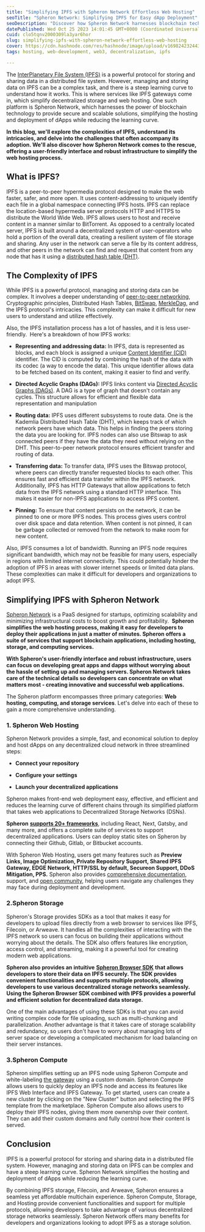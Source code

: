 ```yaml
---
title: "Simplifying IPFS with Spheron Network Effortless Web Hosting"
seoTitle: "Spheron Network: Simplifying IPFS for Easy dApp Deployment"
seoDescription: "Discover how Spheron Network harnesses blockchain technology to simplify the complexities of IPFS, making it effortless for developers to deploy dapps"
datePublished: Wed Oct 25 2023 14:01:45 GMT+0000 (Coordinated Universal Time)
cuid: clo5tqnv2000309la3yar6hor
slug: simplifying-ipfs-with-spheron-network-effortless-web-hosting
cover: https://cdn.hashnode.com/res/hashnode/image/upload/v1698242324438/30bfe745-a575-46cb-a1e3-34900e1beee3.png
tags: hosting, web-development, web3, decentralization, ipfs

---
```


The [InterPlanetary File System (IPFS)](https://en.wikipedia.org/wiki/InterPlanetary_File_System) is a powerful protocol for storing and sharing data in a distributed file system. However, managing and storing data on IPFS can be a complex task, and there is a steep learning curve to understand how it works. This is where services like IPFS gateways come in, which simplify decentralized storage and web hosting. One such platform is Spheron Network, which harnesses the power of blockchain technology to provide secure and scalable solutions, simplifying the hosting and deployment of dApps while reducing the learning curve.

**In this blog, we'll explore the complexities of IPFS, understand its intricacies, and delve into the challenges that often accompany its adoption. We'll also discover how Spheron Network comes to the rescue, offering a user-friendly interface and robust infrastructure to simplify the web hosting process.**

## What is IPFS?

IPFS is a peer-to-peer hypermedia protocol designed to make the web faster, safer, and more open. It uses content-addressing to uniquely identify each file in a global namespace connecting IPFS hosts. IPFS can replace the location-based hypermedia server protocols HTTP and HTTPS to distribute the World Wide Web. IPFS allows users to host and receive content in a manner similar to BitTorrent. As opposed to a centrally located server, IPFS is built around a decentralized system of user-operators who hold a portion of the overall data, creating a resilient system of file storage and sharing. Any user in the network can serve a file by its content address, and other peers in the network can find and request that content from any node that has it using a [distributed hash table (DHT)](https://en.wikipedia.org/wiki/Distributed_hash_table).

## The Complexity of IPFS

While IPFS is a powerful protocol, managing and storing data can be complex. It involves a deeper understanding of [peer-to-peer networking](https://en.wikipedia.org/wiki/Peer-to-peer), Cryptographic principles, Distributed Hash Tables, [BitSwap](https://docs.ipfs.tech/concepts/bitswap/), [MerkleDag](https://docs.ipfs.tech/concepts/merkle-dag/), and the IPFS protocol's intricacies. This complexity can make it difficult for new users to understand and utilize effectively.

Also, the IPFS installation process has a lot of hassles, and it is less user-friendly.  Here's a breakdown of how IPFS works:

* **Representing and addressing data:** In IPFS, data is represented as blocks, and each block is assigned a unique [Content Identifier (CID)](https://docs.ipfs.tech/concepts/content-addressing/) identifier. The CID is computed by combining the hash of the data with its codec (a way to encode the data). This unique identifier allows data to be fetched based on its content, making it easier to find and verify.
    
* **Directed Acyclic Graphs (DAGs):** IPFS links content via [Directed Acyclic Graphs (DAGs)](https://docs.ipfs.tech/concepts/merkle-dag/). A DAG is a type of graph that doesn't contain any cycles. This structure allows for efficient and flexible data representation and manipulation
    
* **Routing data:** IPFS uses different subsystems to route data. One is the Kademlia Distributed Hash Table (DHT), which keeps track of which network peers have which data. This helps in finding the peers storing the data you are looking for. IPFS nodes can also use Bitswap to ask connected peers if they have the data they need without relying on the DHT. This peer-to-peer network protocol ensures efficient transfer and routing of data.
    
* **Transferring data:** To transfer data, IPFS uses the Bitswap protocol, where peers can directly transfer requested blocks to each other. This ensures fast and efficient data transfer within the IPFS network. Additionally, IPFS has HTTP Gateways that allow applications to fetch data from the IPFS network using a standard HTTP interface. This makes it easier for non-IPFS applications to access IPFS content.
    
* **Pinning:** To ensure that content persists on the network, it can be pinned to one or more IPFS nodes. This process gives users control over disk space and data retention. When content is not pinned, it can be garbage collected or removed from the network to make room for new content.
    

Also, IPFS consumes a lot of bandwidth. Running an IPFS node requires significant bandwidth, which may not be feasible for many users, especially in regions with limited internet connectivity. This could potentially hinder the adoption of IPFS in areas with slower internet speeds or limited data plans. These complexities can make it difficult for developers and organizations to adopt IPFS.

## Simplifying IPFS with Spheron Network

[Spheron Network](https://spheron.network/) is a PaaS designed for startups, optimizing scalability and minimizing infrastructural costs to boost growth and profitability.  **Spheron simplifies the web hosting process, making it easy for developers to deploy their applications in just a matter of minutes. Spheron offers a suite of services that support blockchain applications, including hosting, storage, and computing services.**

**With Spheron's user-friendly interface and robust infrastructure, users can focus on developing great apps and dapps without worrying about the hassle of setting up and managing servers. Spheron Network takes care of the technical details so developers can concentrate on what matters most - creating innovative and successful web applications.**

The Spheron platform encompasses three primary categories: **Web hosting, computing, and storage services**. Let's delve into each of these to gain a more comprehensive understanding.

### 1\. Spheron Web Hosting

Spheron Network provides a simple, fast, and economical solution to deploy and host dApps on any decentralized cloud network in three streamlined steps:

* **Connect your repository**
    
* **Configure your settings**
    
* **Launch your decentralized applications**
    

Spheron makes front-end web deployment easy, effective, and efficient and reduces the learning curve of different chains through its simplified platform that takes web applications to Decentralized Storage Networks (DSNs).

**Spheron** [**supports 20+ frameworks**](https://docs.spheron.network/framework-guide/), including React, Next, Gatsby, and many more, and offers a complete suite of services to support decentralized applications. Users can deploy static sites on Spheron by connecting their Github, Gitlab, or Bitbucket accounts.

With Spheron Web Hosting, users get many features such as **Preview Links, Image Optimization, Private Repository Support, Shared IPFS Gateway, EDGE Network, HTTP/SSL by default, Secureon Support, DDoS Mitigation, PPS.** Spheron also provides [comprehensive documentation](https://docs.spheron.network/), support, and [open community](https://community.spheron.network/), helping users navigate any challenges they may face during deployment and development.

### 2.Spheron Storage

Spheron's Storage provides SDKs as a tool that makes it easy for developers to upload files directly from a web browser to services like IPFS, Filecoin, or Arweave. It handles all the complexities of interacting with the IPFS network so users can focus on building their applications without worrying about the details. The SDK also offers features like encryption, access control, and streaming, making it a powerful tool for creating modern web applications.

**Spheron also provides an intuitive** [**Spheron Browser SDK**](https://blog.spheron.network/step-by-step-guide-how-to-store-your-data-on-ipfs-with-spheron-browser-sdk) **that allows developers to store their data on IPFS securely. The SDK provides convenient functionalities and supports multiple protocols, allowing developers to use various decentralized storage networks seamlessly. Using the Spheron Browser SDK combined with IPFS provides a powerful and efficient solution for decentralized data storage.**

One of the main advantages of using these SDKs is that you can avoid writing complex code for file uploading, such as multi-chunking and parallelization. Another advantage is that it takes care of storage scalability and redundancy, so users don't have to worry about managing lots of server space or developing a complicated mechanism for load balancing on their server instances.

### 3.Spheron Compute

Spheron simplifies setting up an IPFS node using Spheron Compute and white-labeling [the gateway](https://blog.spheron.network/unleash-the-power-of-ipfs-with-spheron-compute-a-step-by-step-guide-to-whitelabeling-your-own-ipfs-gateway-with-custom-domains) using a custom domain. Spheron Compute allows users to quickly deploy an IPFS node and access its features like IPFS Web Interface and IPFS Gateway. To get started, users can create a new cluster by clicking on the "New Cluster" button and selecting the IPFS template from the marketplace. Spheron Compute also allows users to deploy their IPFS nodes, giving them more ownership over their content. They can add their custom domains and fully control how their content is served.

## Conclusion

IPFS is a powerful protocol for storing and sharing data in a distributed file system. However, managing and storing data on IPFS can be complex and have a steep learning curve. Spheron Network simplifies the hosting and deployment of dApps while reducing the learning curve.

By combining IPFS storage, Filecoin, and Arweave, Spheron ensures a seamless yet affordable multichain experience. Spheron Compute, Storage, and Hosting provide convenient functionalities and support for multiple protocols, allowing developers to take advantage of various decentralized storage networks seamlessly. Spheron Network offers many benefits for developers and organizations looking to adopt IPFS as a storage solution.